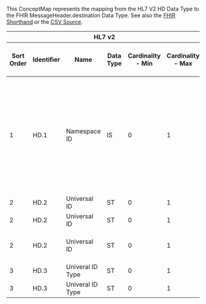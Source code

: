 
This ConceptMap represents the mapping from the HL7 V2 HD Data Type to the FHIR MessageHeader.destination Data Type. See also the <a href='https://github.com/HL7/v2-to-fhir/blob/master/tank/Datatype HD[endpoint] to MessageHeader.destination.fsh'>FHIR Shorthand</a> or the <a href='https://github.com/HL7/v2-to-fhir/blob/master/mappings/datatypes/HL7 Data Type - FHIR R4_ HD[MessageHeader.destination-endpoint] - Sheet1.csv'>CSV Source</a>.
<table class='grid'><thead>
<tr><th colspan='6'>HL7 v2</th><th colspan='3'>Condition (IF True, args)</th><th colspan='8'>HL7 FHIR</th><th rowspan='2'>Comments</th></tr>
<tr><th title='Rows are listed in sequence of how they appear in the v2 standard. The first column, Sort Order, provides a sort order that can re-create the original v2 standard sequence in case one opts to re-sort/filter the rows.'>Sort Order</th><th title='Contains the formal Data Type Name and Component Sequence according to the base standard using &quot;.&quot; as the delimiter.'>Identifier</th><th title='The formal name of the field in the most current published version.'>Name</th><th title='The data type of the field in the most current published version if not deprecated, otherwise the data type at the time it was deprecated and removed.'>Data Type</th><th title='The V2 min cardinality expressed numerically.'>Cardinality - Min</th><th title='The V2 max cardinality expressed numerically.' style='border-right: 2px'>Cardinality - Max</th><th title='Condition in an easy to read syntax (Computable ANTLR)'>Computable ANTLR</th><th title='Condition in FHIRPath Notation'>Computable FHIRPath</th><th title='Condition expressed in narrative form' style='border-right: 2px'>Narrative</th><th title='An existing FHIR attribute in the target FHIR version.'>FHIR Attribute</th><th title='The FHIR attribute&apos;s data type in the target FHIR version.'>Proposed Extension</th><th title='The proposed FHIR Extension.'>Data Type</th><th title='The FHIR min cardinality expressed numerically.'>Cardinality - Min</th><th title='The FHIR max cardinality expressed numerically.' style='border-right: 2px'>Cardinality - Max</th><th title='The URL to the Data Type Map that is to be used for the attribute in this segment.'>Data Type Mapping</th><th title='The fixed or computed value to assign.'>Vocabulary Mapping<br/>(IS, ID, CE, CEN, CWE)</th><th title='Mapping for terminology tables.'>Assignment</th></tr></thead>
<tbody>
<tr> <td>1</td><td>HD.1</td><td>Namespace ID</td><td>IS</td><td>0</td><td style='border-right: 2px'>1</td><td></td><td></td><td style='border-right: 2px'></td><td><a href='https://hl7.org/fhir/R4/MessageHeader.destination.MessageHeader-definitions.html#MessageHeader.destination.name'>MessageHeader.destination.name</a></td><td></td><td><a href='https://hl7.org/fhir/R4/datatypes.html#string'>string</a></td><td></td><td></td><td></td><td></td><td></td><td>Not sure whether used, and if used, what a reasonable extension name would be.  We believe that source.endpoint should be Universal ID when both Namespace ID and Universal ID are valued.</td></tr>
<tr> <td>2</td><td>HD.2</td><td>Universal ID</td><td>ST</td><td>0</td><td style='border-right: 2px'>1</td><td>IF HD-3 = "ISO"</td><td></td><td style='border-right: 2px'></td><td><a href='https://hl7.org/fhir/R4/MessageHeader.destination.MessageHeader-definitions.html#MessageHeader.destination.endpoint'>MessageHeader.destination.endpoint</a></td><td></td><td><a href='https://hl7.org/fhir/R4/datatypes.html#uri'>uri</a></td><td>1</td><td>1</td><td></td><td></td><td>"urn:oid:"+HD.2</td><td></td></tr>
<tr> <td>2</td><td>HD.2</td><td>Universal ID</td><td>ST</td><td>0</td><td style='border-right: 2px'>1</td><td>IF HD-3 = "UUID"</td><td></td><td style='border-right: 2px'></td><td><a href='https://hl7.org/fhir/R4/MessageHeader.destination.MessageHeader-definitions.html#MessageHeader.destination.endpoint'>MessageHeader.destination.endpoint</a></td><td></td><td><a href='https://hl7.org/fhir/R4/datatypes.html#uri'>uri</a></td><td>1</td><td>1</td><td></td><td></td><td>"urn:uuid:"+HD.2</td><td></td></tr>
<tr> <td>2</td><td>HD.2</td><td>Universal ID</td><td>ST</td><td>0</td><td style='border-right: 2px'>1</td><td>IF HD-3 NOT IN ("ISO", "UUID")</td><td></td><td style='border-right: 2px'></td><td><a href='https://hl7.org/fhir/R4/MessageHeader.destination.MessageHeader-definitions.html#MessageHeader.destination.endpoint'>MessageHeader.destination.endpoint</a></td><td></td><td><a href='https://hl7.org/fhir/R4/datatypes.html#uri'>uri</a></td><td>1</td><td>1</td><td></td><td></td><td></td><td></td></tr>
<tr> <td>3</td><td>HD.3</td><td>Univeral ID Type</td><td>ST</td><td>0</td><td style='border-right: 2px'>1</td><td>IF NOT VALUED</td><td></td><td style='border-right: 2px'></td><td><a href='https://hl7.org/fhir/R4/MessageHeader.destination.MessageHeader-definitions.html#MessageHeader.destination.endpoint.extension.url'>MessageHeader.destination.endpoint.extension.url</a></td><td></td><td><a href='https://hl7.org/fhir/R4/datatypes.html#uri'>uri</a></td><td></td><td></td><td></td><td></td><td>"<a href='http://hl7.org/fhir/StructureDefinition/data-absent-reason'>http://hl7.org/fhir/StructureDefinition/data-absent-reason</a>"</td><td></td></tr>
<tr> <td>3</td><td>HD.3</td><td>Univeral ID Type</td><td>ST</td><td>0</td><td style='border-right: 2px'>1</td><td>IF NOT VALUED</td><td></td><td style='border-right: 2px'></td><td><a href='https://hl7.org/fhir/R4/MessageHeader.destination.MessageHeader-definitions.html#MessageHeader.destination.endpoint.extension.valueCode'>MessageHeader.destination.endpoint.extension.valueCode</a></td><td></td><td><a href='https://hl7.org/fhir/R4/datatypes.html#code'>code</a></td><td></td><td></td><td></td><td></td><td>"unknown"</td><td></td></tr>
</tbody></table>
